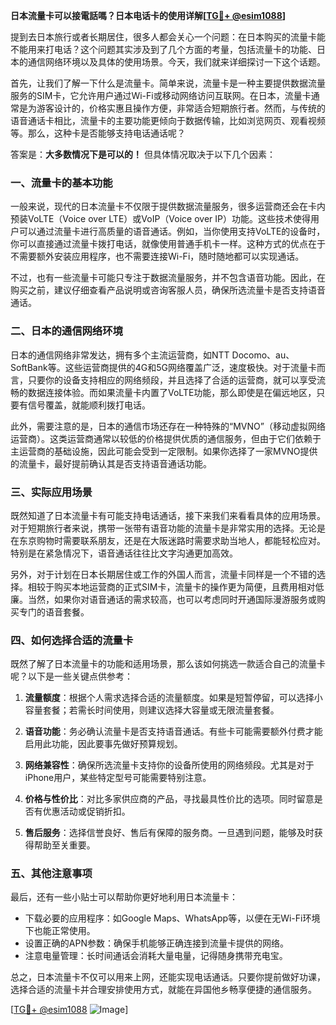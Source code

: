 **日本流量卡可以接電話嗎？日本电话卡的使用详解[[TG💪+ @esim1088](https://t.me/s/esim1088)]**

提到去日本旅行或者长期居住，很多人都会关心一个问题：在日本购买的流量卡能不能用来打电话？这个问题其实涉及到了几个方面的考量，包括流量卡的功能、日本的通信网络环境以及具体的使用场景。今天，我们就来详细探讨一下这个话题。

首先，让我们了解一下什么是流量卡。简单来说，流量卡是一种主要提供数据流量服务的SIM卡，它允许用户通过Wi-Fi或移动网络访问互联网。在日本，流量卡通常是为游客设计的，价格实惠且操作方便，非常适合短期旅行者。然而，与传统的语音通话卡相比，流量卡的主要功能更倾向于数据传输，比如浏览网页、观看视频等。那么，这种卡是否能够支持电话通话呢？

答案是：**大多数情况下是可以的！** 但具体情况取决于以下几个因素：

### 一、流量卡的基本功能

一般来说，现代的日本流量卡不仅限于提供数据流量服务，很多运营商还会在卡内预装VoLTE（Voice over LTE）或VoIP（Voice over IP）功能。这些技术使得用户可以通过流量卡进行高质量的语音通话。例如，当你使用支持VoLTE的设备时，你可以直接通过流量卡拨打电话，就像使用普通手机卡一样。这种方式的优点在于不需要额外安装应用程序，也不需要连接Wi-Fi，随时随地都可以实现通话。

不过，也有一些流量卡可能只专注于数据流量服务，并不包含语音功能。因此，在购买之前，建议仔细查看产品说明或咨询客服人员，确保所选流量卡是否支持语音通话。

### 二、日本的通信网络环境

日本的通信网络非常发达，拥有多个主流运营商，如NTT Docomo、au、SoftBank等。这些运营商提供的4G和5G网络覆盖广泛，速度极快。对于流量卡而言，只要你的设备支持相应的网络频段，并且选择了合适的运营商，就可以享受流畅的数据连接体验。而如果流量卡内置了VoLTE功能，那么即使是在偏远地区，只要有信号覆盖，就能顺利拨打电话。

此外，需要注意的是，日本的通信市场还存在一种特殊的“MVNO”（移动虚拟网络运营商）。这类运营商通常以较低的价格提供优质的通信服务，但由于它们依赖于主运营商的基础设施，因此可能会受到一定限制。如果你选择了一家MVNO提供的流量卡，最好提前确认其是否支持语音通话功能。

### 三、实际应用场景

既然知道了日本流量卡有可能支持电话通话，接下来我们来看看具体的应用场景。对于短期旅行者来说，携带一张带有语音功能的流量卡是非常实用的选择。无论是在东京购物时需要联系朋友，还是在大阪迷路时需要求助当地人，都能轻松应对。特别是在紧急情况下，语音通话往往比文字沟通更加高效。

另外，对于计划在日本长期居住或工作的外国人而言，流量卡同样是一个不错的选择。相较于购买本地运营商的正式SIM卡，流量卡的操作更为简便，且费用相对低廉。当然，如果你对语音通话的需求较高，也可以考虑同时开通国际漫游服务或购买专门的语音套餐。

### 四、如何选择合适的流量卡

既然了解了日本流量卡的功能和适用场景，那么该如何挑选一款适合自己的流量卡呢？以下是一些关键点供参考：

1. **流量额度**：根据个人需求选择合适的流量额度。如果是短暂停留，可以选择小容量套餐；若需长时间使用，则建议选择大容量或无限流量套餐。
   
2. **语音功能**：务必确认流量卡是否支持语音通话。有些卡可能需要额外付费才能启用此功能，因此要事先做好预算规划。

3. **网络兼容性**：确保所选流量卡支持你的设备所使用的网络频段。尤其是对于iPhone用户，某些特定型号可能需要特别注意。

4. **价格与性价比**：对比多家供应商的产品，寻找最具性价比的选项。同时留意是否有优惠活动或促销折扣。

5. **售后服务**：选择信誉良好、售后有保障的服务商。一旦遇到问题，能够及时获得帮助至关重要。

### 五、其他注意事项

最后，还有一些小贴士可以帮助你更好地利用日本流量卡：

- 下载必要的应用程序：如Google Maps、WhatsApp等，以便在无Wi-Fi环境下也能正常使用。
- 设置正确的APN参数：确保手机能够正确连接到流量卡提供的网络。
- 注意电量管理：长时间通话会消耗大量电量，记得随身携带充电宝。

总之，日本流量卡不仅可以用来上网，还能实现电话通话。只要你提前做好功课，选择合适的流量卡并合理安排使用方式，就能在异国他乡畅享便捷的通信服务。

[[TG💪+ @esim1088](https://t.me/s/esim1088) ![Image](https://i.postimg.cc/4NQfJmqS/Snipaste-2025-05-13-00-14-12.png)]